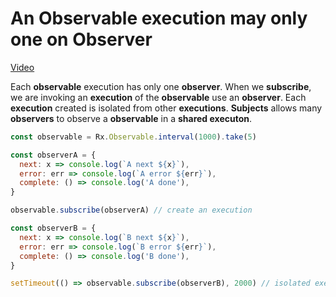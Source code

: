 # An Observable execution may only one on Observer

[Video](https://egghead.io/lessons/rxjs-an-observable-execution-may-only-have-one-observer?course=rxjs-subjects-and-multicasting-operators)

Each **observable** execution has only one **observer**. When we **subscribe**, we are invoking an **execution** of the **observable** use an **observer**. Each **execution** created is isolated from other **executions**. **Subjects** allows many **observers** to observe a **observable** in a **shared executon**.

```js
const observable = Rx.Observable.interval(1000).take(5)

const observerA = {
  next: x => console.log(`A next ${x}`),
  error: err => console.log(`A error ${err}`),
  complete: () => console.log('A done'),
}

observable.subscribe(observerA) // create an execution

const observerB = {
  next: x => console.log(`B next ${x}`),
  error: err => console.log(`B error ${err}`),
  complete: () => console.log('B done'),
}

setTimeout(() => observable.subscribe(observerB), 2000) // isolated execution, starts a new interval
```
